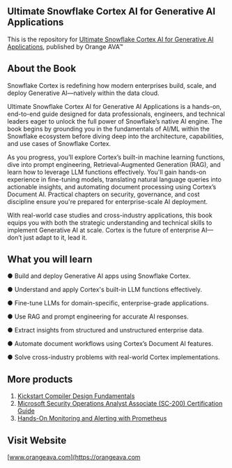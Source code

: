 ## Ultimate Snowflake Cortex AI for Generative AI Applications

This is the repository for [Ultimate Snowflake Cortex AI for Generative AI Applications](https://orangeava.com/products/ultimate-snowflake-cortex-ai-for-generative-ai-applications), published by Orange AVA™

## About the Book
Snowflake Cortex is redefining how modern enterprises build, scale, and deploy Generative AI—natively within the data cloud.

Ultimate Snowflake Cortex AI for Generative AI Applications is a hands-on, end-to-end guide designed for data professionals, engineers, and technical leaders eager to unlock the full power of Snowflake’s native AI engine. The book begins by grounding you in the fundamentals of AI/ML within the Snowflake ecosystem before diving deep into the architecture, capabilities, and use cases of Snowflake Cortex.

As you progress, you’ll explore Cortex’s built-in machine learning functions, dive into prompt engineering, Retrieval-Augmented Generation (RAG), and learn how to leverage LLM functions effectively. You'll gain hands-on experience in fine-tuning models, translating natural language queries into actionable insights, and automating document processing using Cortex’s Document AI. Practical chapters on security, governance, and cost discipline ensure you're prepared for enterprise-scale AI deployment.

With real-world case studies and cross-industry applications, this book equips you with both the strategic understanding and technical skills to implement Generative AI at scale. Cortex is the future of enterprise AI—don’t just adapt to it, lead it.

## What you will learn
● Build and deploy Generative AI apps using Snowflake Cortex.

● Understand and apply Cortex's built-in LLM functions effectively.

● Fine-tune LLMs for domain-specific, enterprise-grade applications.

● Use RAG and prompt engineering for accurate AI responses.

● Extract insights from structured and unstructured enterprise data.

● Automate document workflows using Cortex’s Document AI features.

● Solve cross-industry problems with real-world Cortex implementations.

## More products

1. [Kickstart Compiler Design Fundamentals](https://orangeava.com/products/kickstart-compiler-design-fundamentals)
2. [Microsoft Security Operations Analyst Associate (SC-200) Certification Guide](https://orangeava.com/products/microsoft-security-operations-analyst-associate-sc-200-certification-guide) 
3. [Hands-On Monitoring and Alerting with Prometheus](https://orangeava.com/products/hands-on-monitoring-and-alerting-with-prometheus) 

## Visit Website 
[www.orangeava.com](https://orangeava.com
